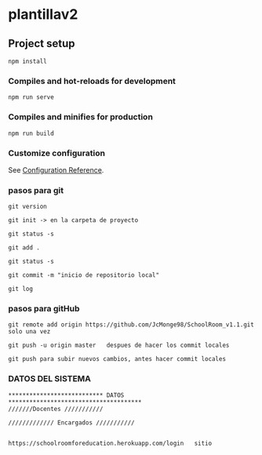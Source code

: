 # plantillav2

## Project setup
```
npm install
```

### Compiles and hot-reloads for development
```
npm run serve
```

### Compiles and minifies for production
```
npm run build
```

### Customize configuration
See [Configuration Reference](https://cli.vuejs.org/config/).


### pasos para git
```
git version

git init -> en la carpeta de proyecto

git status -s 

git add .

git status -s 

git commit -m "inicio de repositorio local"

git log

```

### pasos para gitHub
```
git remote add origin https://github.com/JcMonge98/SchoolRoom_v1.1.git  solo una vez

git push -u origin master   despues de hacer los commit locales 

git push para subir nuevos cambios, antes hacer commit locales
```

### DATOS DEL SISTEMA
```
*************************** DATOS **************************************
///////Docentes ///////////

///////////// Encargados ///////////


https://schoolroomforeducation.herokuapp.com/login   sitio
```
